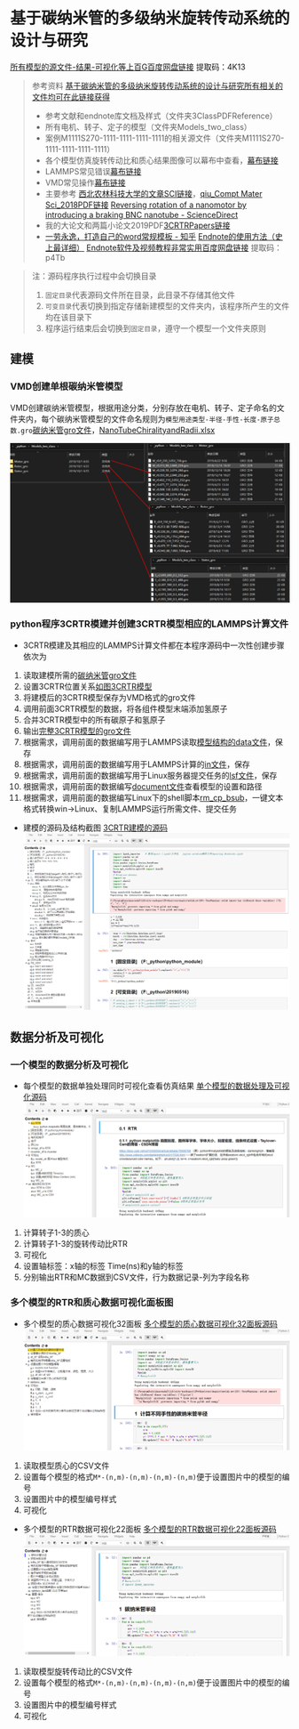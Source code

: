 # 基于碳纳米管的多级纳米旋转传动系统的设计与研究

[所有模型的源文件-结果-可视化等上百G百度网盘链接](https://pan.baidu.com/s/1myylGlC5NW6Ka2lNjtCkCg) 提取码：4K13
> 参考资料
 > [基于碳纳米管的多级纳米旋转传动系统的设计与研究所有相关的文件均可在此链接获得](https://github.com/ld269440877/images/tree/master/3CRTR)
>- 参考文献和endnote库文档及样式（文件夹3ClassPDFReference）
>- 所有电机、转子、定子的模型（文件夹Models_two_class）
>- 案例M1111S270-1111-1111-1111-1111的相关源文件（文件夹M1111S270-1111-1111-1111-1111）
>- 各个模型仿真旋转传动比和质心结果图像可以幕布中查看，[幕布链接](https://mubu.com/doc/2ynYkgt4_g)
>- LAMMPS常见错误[幕布链接](https://mubu.com/doc/1FEOeL5-ig)
>- VMD常见操作[幕布链接](https://mubu.com/doc/2Irn2aCEqg)
>- 主要参考
> [西北农林科技大学的文章SCI链接](https://www.sciencedirect.com/science/article/abs/pii/S0927025618304610?via%3Dihub)，[qiu_Compt Mater Sci_2018PDF链接](https://github.com/ld269440877/images/blob/master/3CRTR/3ClassPDFReference/qiu_Compt%20Mater%20Sci_2018.pdf)
> [Reversing rotation of a nanomotor by introducing a braking BNC nanotube - ScienceDirect](https://www.sciencedirect.com/science/article/abs/pii/S0927025618308103#bb0175)
>- 我的大论文和两篇小论文2019PDF[3CRTRPapers链接](https://github.com/ld269440877/images/tree/master/3CRTR/MyPapers)
>- [一劳永逸，打造自己的word常规模板 - 知乎](https://zhuanlan.zhihu.com/p/22737822?utm_source=wechat_session&utm_medium=social&s_s_i=0Jr%2F66LIPO69pu1XHpcJTQP3RFNwcbT5YPmgcocanUY%3D&s_r=0&wechatShare=1)
[Endnote的使用方法（史上最详细）](https://mp.weixin.qq.com/s/Qr5mvy4rQ-wAfEcE9i4ypA)
[Endnote软件及视频教程非常实用百度网盘链接](https://pan.baidu.com/s/1zO3a4z-gil2i0PDfZ2NEPQ) 提取码：p4Tb

> 注：源码程序执行过程中会切换目录
> 1. `固定目录`代表源码文件所在目录，此目录不存储其他文件
> 2. `可变目录`代表切换到指定存储新建模型的文件夹内，该程序所产生的文件均在该目录下
> 3. 程序运行结束后会切换到`固定目录`，遵守一个模型一个文件夹原则

## 建模

### VMD创建单根碳纳米管模型

VMD创建碳纳米管模型，根据用途分类，分别存放在电机、转子、定子命名的文件夹内，每个碳纳米管模型的文件命名规则为`模型用途类型-半径-手性-长度-原子总数.gro`[碳纳米管gro文件](https://github.com/ld269440877/images/tree/master/3CRTR/Models_two_class)，[NanoTubeChiralityandRadii.xlsx](https://github.com/ld269440877/images/blob/master/3CRTR/NanoTubeChiralityandRadii.xlsx)

![VMD创建碳纳米管模型并分类](https://raw.githubusercontent.com/ld269440877/images/master/3CRTR/VMD创建碳纳米管模型并分类.png)

### python程序3CRTR模建并创建3CRTR模型相应的LAMMPS计算文件

- 3CRTR模建及其相应的LAMMPS计算文件都在本程序源码中一次性创建步骤依次为
1. 读取建模所需的[碳纳米管gro文件](https://github.com/ld269440877/images/tree/master/3CRTR/Models_two_class)
2. 设置3CRTR位置关系[如图3CRTR模型](https://raw.githubusercontent.com/ld269440877/images/master/3CRTR/3CRTR位置关系.png)
3. 将建模后的3CRTR模型保存为VMD格式的gro文件
4. 调用前面3CRTR模型的数据，将各组件模型末端添加氢原子
5. 合并3CRTR模型中的所有碳原子和氢原子
6. 输出[完整3CRTR模型的gro文件](https://github.com/ld269440877/images/blob/master/3CRTR/M1111S270-1111-1111-1111-1111/M1111S270-1111-1111-1111-1111.gro?1577334602536)
7. 根据需求，调用前面的数据编写用于LAMMPS读取[模型结构的data文件](https://github.com/ld269440877/images/blob/master/3CRTR/M1111S270-1111-1111-1111-1111/data.M1111S270-1111-1111-1111-1111?1577334771714)，保存
8. 根据需求，调用前面的数据编写用于LAMMPS计算的[in文件](https://github.com/ld269440877/images/blob/master/3CRTR/M1111S270-1111-1111-1111-1111/in.M1111S270-1111-1111-1111-1111?1577334813943)，保存
9. 根据需求，调用前面的数据编写用于Linux服务器提交任务的[lsf文件](https://github.com/ld269440877/images/blob/master/3CRTR/M1111S270-1111-1111-1111-1111/lsf.M1111S270-1111-1111-1111-1111)，保存
10. 根据需求，调用前面的数据编写[document文件](https://github.com/ld269440877/images/blob/master/3CRTR/M1111S270-1111-1111-1111-1111/documentM1111S270-1111-1111-1111-1111.txt?1577334910591)查看模型的设置和路径
11. 根据需求，调用前面的数据编写Linux下的shell脚本[rm_cp_bsub](https://github.com/ld269440877/images/blob/master/3CRTR/M1111S270-1111-1111-1111-1111/rm_cp_bsub2019923?1577334937694)，一键文本格式转换win->Linux、复制LAMMPS运行所需文件、提交任务

- 建模的源码及结构截图
[3CRTR建模的源码](https://github.com/ld269440877/images/blob/master/3CRTR/3CRTRBuildModel.ipynb?1577335106447)
![建模的源码结构图](https://raw.githubusercontent.com/ld269440877/images/master/3CRTR/建模的源码结构图.png)

## 数据分析及可视化

### 一个模型的数据分析及可视化

- 每个模型的数据单独处理同时可视化查看仿真结果
[单个模型的数据处理及可视化源码](https://raw.githubusercontent.com/ld269440877/images/master/3CRTR/3CRTRDataAnalysisandVisualization.ipynb)
![单个模型的数据处理及可视化源码图](https://raw.githubusercontent.com/ld269440877/images/master/3CRTR/单个模型的数据处理及可视化.png)
1. 计算转子1-3的质心
2. 计算转子1-3的旋转传动比RTR
3. 可视化
4. 设置轴标签：x轴的标签 Time(ns)和y轴的标签
5. 分别输出RTR和MC数据到CSV文件，行为数据记录-列为字段名称

### 多个模型的RTR和质心数据可视化面板图

- 多个模型的质心数据可视化32面板
[多个模型的质心数据可视化32面板源码](https://github.com/ld269440877/images/blob/master/3CRTR/3X2MCDataVisualization.ipynb?1577340221269)
![](https://raw.githubusercontent.com/ld269440877/images/master/3CRTR/多个模型的质心数据可视化32面板.png)
1. 读取模型质心的CSV文件
2. 设置每个模型的格式`M*-(n,m)-(n,m)-(n,m)-(n,m)`便于设置图片中的模型的编号
3. 设置图片中的模型编号样式
4. 可视化

- 多个模型的RTR数据可视化22面板
[多个模型的RTR数据可视化22面板源码](https://github.com/ld269440877/images/blob/master/3CRTR/2X2RTRDataVisualization.ipynb?1577339575965)
![](https://raw.githubusercontent.com/ld269440877/images/master/3CRTR/多个模型的RTR数据可视化22面板.png)
1. 读取模型旋转传动比的CSV文件
2. 设置每个模型的格式`M*-(n,m)-(n,m)-(n,m)-(n,m)`便于设置图片中的模型的编号
3. 设置图片中的模型编号样式
4. 可视化
